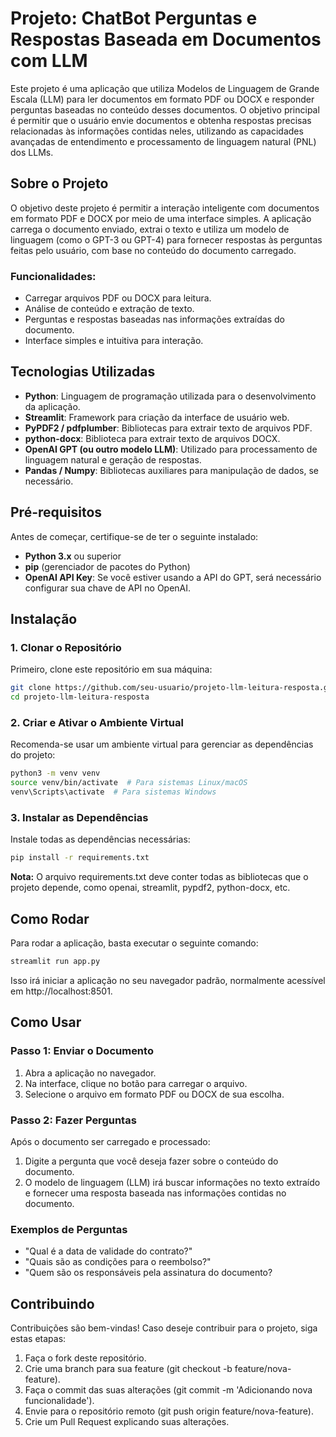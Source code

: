 # Projeto: ChatBot Perguntas e Respostas Baseada em Documentos com LLM

Este projeto é uma aplicação que utiliza Modelos de Linguagem de Grande Escala (LLM) para ler documentos em formato PDF ou DOCX e responder perguntas baseadas no conteúdo desses documentos. O objetivo principal é permitir que o usuário envie documentos e obtenha respostas precisas relacionadas às informações contidas neles, utilizando as capacidades avançadas de entendimento e processamento de linguagem natural (PNL) dos LLMs.

## Sobre o Projeto

O objetivo deste projeto é permitir a interação inteligente com documentos em formato PDF e DOCX por meio de uma interface simples. A aplicação carrega o documento enviado, extrai o texto e utiliza um modelo de linguagem (como o GPT-3 ou GPT-4) para fornecer respostas às perguntas feitas pelo usuário, com base no conteúdo do documento carregado.

### Funcionalidades:
- Carregar arquivos PDF ou DOCX para leitura.
- Análise de conteúdo e extração de texto.
- Perguntas e respostas baseadas nas informações extraídas do documento.
- Interface simples e intuitiva para interação.

## Tecnologias Utilizadas

- **Python**: Linguagem de programação utilizada para o desenvolvimento da aplicação.
- **Streamlit**: Framework para criação da interface de usuário web.
- **PyPDF2 / pdfplumber**: Bibliotecas para extrair texto de arquivos PDF.
- **python-docx**: Biblioteca para extrair texto de arquivos DOCX.
- **OpenAI GPT (ou outro modelo LLM)**: Utilizado para processamento de linguagem natural e geração de respostas.
- **Pandas / Numpy**: Bibliotecas auxiliares para manipulação de dados, se necessário.

## Pré-requisitos

Antes de começar, certifique-se de ter o seguinte instalado:

- **Python 3.x** ou superior
- **pip** (gerenciador de pacotes do Python)
- **OpenAI API Key**: Se você estiver usando a API do GPT, será necessário configurar sua chave de API no OpenAI.

## Instalação

### 1. Clonar o Repositório

Primeiro, clone este repositório em sua máquina:

```bash
git clone https://github.com/seu-usuario/projeto-llm-leitura-resposta.git
cd projeto-llm-leitura-resposta
```

### 2. Criar e Ativar o Ambiente Virtual

Recomenda-se usar um ambiente virtual para gerenciar as dependências do projeto:
```bash
python3 -m venv venv
source venv/bin/activate  # Para sistemas Linux/macOS
venv\Scripts\activate  # Para sistemas Windows
```

### 3. Instalar as Dependências

Instale todas as dependências necessárias:

```bash
pip install -r requirements.txt
```
**Nota:** O arquivo requirements.txt deve conter todas as bibliotecas que o projeto depende, como openai, streamlit, pypdf2, python-docx, etc.

## Como Rodar

Para rodar a aplicação, basta executar o seguinte comando:

```bash
streamlit run app.py
```
Isso irá iniciar a aplicação no seu navegador padrão, normalmente acessível em http://localhost:8501.

## Como Usar

### Passo 1: Enviar o Documento
1. Abra a aplicação no navegador.
2. Na interface, clique no botão para carregar o arquivo.
3. Selecione o arquivo em formato PDF ou DOCX de sua escolha.

### Passo 2: Fazer Perguntas
Após o documento ser carregado e processado:
1. Digite a pergunta que você deseja fazer sobre o conteúdo do documento.
2. O modelo de linguagem (LLM) irá buscar informações no texto extraído e fornecer uma resposta baseada nas informações contidas no documento.

### Exemplos de Perguntas
- "Qual é a data de validade do contrato?"
- "Quais são as condições para o reembolso?"
- "Quem são os responsáveis pela assinatura do documento?

## Contribuindo
Contribuições são bem-vindas! Caso deseje contribuir para o projeto, siga estas etapas:

1. Faça o fork deste repositório.
2. Crie uma branch para sua feature (git checkout -b feature/nova-feature).
3. Faça o commit das suas alterações (git commit -m 'Adicionando nova funcionalidade').
4. Envie para o repositório remoto (git push origin feature/nova-feature).
5. Crie um Pull Request explicando suas alterações.
